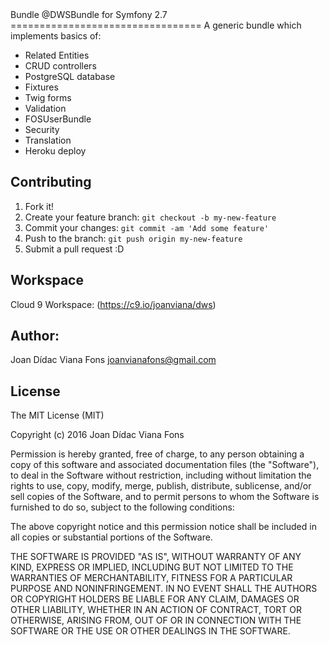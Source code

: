 <snippet>
  <content>
Bundle @DWSBundle for Symfony 2.7
=================================
A generic bundle which implements basics of:

  * Related Entities
  * CRUD controllers
  * PostgreSQL database
  * Fixtures
  * Twig forms
  * Validation
  * FOSUserBundle
  * Security
  * Translation
  * Heroku deploy

## Contributing
1. Fork it!
2. Create your feature branch: `git checkout -b my-new-feature`
3. Commit your changes: `git commit -am 'Add some feature'`
4. Push to the branch: `git push origin my-new-feature`
5. Submit a pull request :D

## Workspace
Cloud 9 Workspace: (https://c9.io/joanviana/dws)

## Author: 		
Joan Dídac Viana Fons <joanvianafons@gmail.com> 

## License
The MIT License (MIT)

Copyright (c) 2016 Joan Dídac Viana Fons

Permission is hereby granted, free of charge, to any person obtaining a copy
of this software and associated documentation files (the "Software"), to deal
in the Software without restriction, including without limitation the rights
to use, copy, modify, merge, publish, distribute, sublicense, and/or sell
copies of the Software, and to permit persons to whom the Software is
furnished to do so, subject to the following conditions:

The above copyright notice and this permission notice shall be included in all
copies or substantial portions of the Software.

THE SOFTWARE IS PROVIDED "AS IS", WITHOUT WARRANTY OF ANY KIND, EXPRESS OR
IMPLIED, INCLUDING BUT NOT LIMITED TO THE WARRANTIES OF MERCHANTABILITY,
FITNESS FOR A PARTICULAR PURPOSE AND NONINFRINGEMENT. IN NO EVENT SHALL THE
AUTHORS OR COPYRIGHT HOLDERS BE LIABLE FOR ANY CLAIM, DAMAGES OR OTHER
LIABILITY, WHETHER IN AN ACTION OF CONTRACT, TORT OR OTHERWISE, ARISING FROM,
OUT OF OR IN CONNECTION WITH THE SOFTWARE OR THE USE OR OTHER DEALINGS IN THE
SOFTWARE.
</content>
</snippet>
